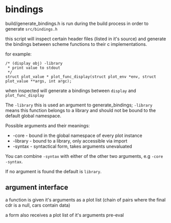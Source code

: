 bindings
========

build/generate_bindings.h is run during the build process in order to generate `src/bindings.h`

this script will inspect certain header files (listed in it's source) and generate the bindings
between scheme functions to their c implementations.

for example:

    /* (display obj) -library
     * print value to stdout
     */
    struct plot_value * plot_func_display(struct plot_env *env, struct plot_value **args, int argc);

when inspected will generate a bindings between `display` and `plot_func_display`

The `-library` this is used an argument to generate_bindings; `-library` means this function
belongs to a library and should not be bound to the default global namespace.

Possible arguments and their meanings:

* -core - bound in the global namespace of every plot instance
* -library - bound to a library, only accessible via import
* -syntax - syntactical form, takes arguments unevaluated

You can combine `-syntax` with either of the other two arguments, e.g `-core -syntax`.

If no argument is found the default is `library`.

argument interface
------------------

a function is given it's arguments as a plot list (chain of pairs where the final cdr is a null, cars contain data)

a form also receives a plot list of it's arguments pre-eval

